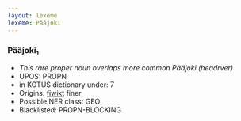 ```yaml
---
layout: lexeme
lexeme: Pääjoki
---
```


###  Pääjoki₁

* _This rare proper noun overlaps more common *Pääjoki* (headrver)_
* UPOS:  PROPN
* in KOTUS dictionary under:  7
* Origins: [fiwikt](https://fi.wiktionary.org/wiki/Pääjoki) finer 
* Possible NER class:  GEO
* Blacklisted:  PROPN-BLOCKING

